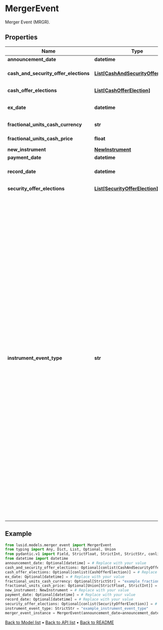 # MergerEvent

Merger Event (MRGR).
## Properties
Name | Type | Description | Notes
------------ | ------------- | ------------- | -------------
**announcement_date** | **datetime** | The date the merger is announced. | [optional] 
**cash_and_security_offer_elections** | [**List[CashAndSecurityOfferElection]**](CashAndSecurityOfferElection.md) | List of possible CashAndSecurityOfferElections for this merger event | [optional] 
**cash_offer_elections** | [**List[CashOfferElection]**](CashOfferElection.md) | List of possible CashOfferElections for this merger event | [optional] 
**ex_date** | **datetime** | The first date on which the holder of record of the original shares has entitled ownership of the new shares. | [optional] 
**fractional_units_cash_currency** | **str** | Optional. Used in calculating cash-in-lieu of fractional shares. | [optional] 
**fractional_units_cash_price** | **float** | Optional. Used in calculating cash-in-lieu of fractional shares. | [optional] 
**new_instrument** | [**NewInstrument**](NewInstrument.md) |  | 
**payment_date** | **datetime** | Date on which the merger takes place. | [optional] 
**record_date** | **datetime** | Optional. Date you have to be the holder of record of the original shares in order to receive the new shares. | [optional] 
**security_offer_elections** | [**List[SecurityOfferElection]**](SecurityOfferElection.md) | List of possible SecurityOfferElections for this merger event | [optional] 
**instrument_event_type** | **str** | The Type of Event. The available values are: TransitionEvent, InformationalEvent, OpenEvent, CloseEvent, StockSplitEvent, BondDefaultEvent, CashDividendEvent, AmortisationEvent, CashFlowEvent, ExerciseEvent, ResetEvent, TriggerEvent, RawVendorEvent, InformationalErrorEvent, BondCouponEvent, DividendReinvestmentEvent, AccumulationEvent, BondPrincipalEvent, DividendOptionEvent, MaturityEvent, FxForwardSettlementEvent, ExpiryEvent, ScripDividendEvent, StockDividendEvent, ReverseStockSplitEvent, CapitalDistributionEvent, SpinOffEvent, MergerEvent, FutureExpiryEvent, SwapCashFlowEvent, SwapPrincipalEvent, CreditPremiumCashFlowEvent, CdsCreditEvent, CdxCreditEvent, MbsCouponEvent, MbsPrincipalEvent, BonusIssueEvent, MbsPrincipalWriteOffEvent, MbsInterestDeferralEvent, MbsInterestShortfallEvent, TenderEvent, CallOnIntermediateSecuritiesEvent, IntermediateSecuritiesDistributionEvent, OptionExercisePhysicalEvent, OptionExerciseCashEvent, ProtectionPayoutCashFlowEvent, TermDepositInterestEvent, TermDepositPrincipalEvent, EarlyRedemptionEvent, FutureMarkToMarketEvent, AdjustGlobalCommitmentEvent, ContractInitialisationEvent, DrawdownEvent, LoanInterestRepaymentEvent, UpdateDepositAmountEvent, LoanPrincipalRepaymentEvent, DepositInterestPaymentEvent, DepositCloseEvent, LoanFacilityContractRolloverEvent, RepurchaseOfferEvent, RepoPartialClosureEvent, RepoCashFlowEvent, FlexibleRepoInterestPaymentEvent, FlexibleRepoCashFlowEvent | 
## Example

```python
from lusid.models.merger_event import MergerEvent
from typing import Any, Dict, List, Optional, Union
from pydantic.v1 import Field, StrictFloat, StrictInt, StrictStr, conlist, validator
from datetime import datetime
announcement_date: Optional[datetime] = # Replace with your value
cash_and_security_offer_elections: Optional[conlist(CashAndSecurityOfferElection)] = # Replace with your value
cash_offer_elections: Optional[conlist(CashOfferElection)] = # Replace with your value
ex_date: Optional[datetime] = # Replace with your value
fractional_units_cash_currency: Optional[StrictStr] = "example_fractional_units_cash_currency"
fractional_units_cash_price: Optional[Union[StrictFloat, StrictInt]] = # Replace with your value
new_instrument: NewInstrument = # Replace with your value
payment_date: Optional[datetime] = # Replace with your value
record_date: Optional[datetime] = # Replace with your value
security_offer_elections: Optional[conlist(SecurityOfferElection)] = # Replace with your value
instrument_event_type: StrictStr = "example_instrument_event_type"
merger_event_instance = MergerEvent(announcement_date=announcement_date, cash_and_security_offer_elections=cash_and_security_offer_elections, cash_offer_elections=cash_offer_elections, ex_date=ex_date, fractional_units_cash_currency=fractional_units_cash_currency, fractional_units_cash_price=fractional_units_cash_price, new_instrument=new_instrument, payment_date=payment_date, record_date=record_date, security_offer_elections=security_offer_elections, instrument_event_type=instrument_event_type)

```

[Back to Model list](../README.md#documentation-for-models) &#8226; [Back to API list](../README.md#documentation-for-api-endpoints) &#8226; [Back to README](../README.md)

